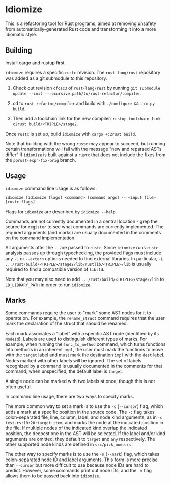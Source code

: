 # Idiomize

This is a refactoring tool for Rust programs, aimed at removing unsafety from
automatically-generated Rust code and transforming it into a more idiomatic
style.


## Building

Install cargo and rustup first.

`idiomize` requires a specific `rustc` revision. The `rust-lang/rust` repository was
added as a git submodule to this repository. 

1. Check out revision `cfcac3` of `rust-lang/rust` by running `git submodule update --init --recursive path/to/rust-refactor/compiler`. 

2. cd to `rust-refactor/compiler` and build with `./configure && ./x.py build`. 

3. Then add a toolchain link for the new compiler: `rustup toolchain link c2rust
build/<TRIPLE>/stage2`.

Once `rustc` is set up, build `idiomize` with `cargo +c2rust build`.

Note that building with the wrong `rustc` may appear to succeed, but running
certain transformations will fail with the message "new and reparsed ASTs
differ" if `idiomize` is built against a `rustc` that does not include the
fixes from the `pprust-expr-fix-orig` branch.


## Usage

`idiomize` command line usage is as follows:

    idiomize [idiomize flags] <command> [command args] -- <input file> [rustc flags]

Flags for `idiomize` are described by `idiomize --help`.

Commands are not currently documented in a central location - grep the source
for `register` to see what commands are currently implemented.  The required
arguments (and marks) are usually documented in the comments on the command
implementation.

All arguments after the `--` are passed to `rustc`.  Since `idiomize` runs
`rustc` analysis passes up through typechecking, the provided flags must
include any `-L` or `--extern` options needed to find external libraries.  In
particular, `-L .../rust/build/<TRIPLE>/stage2/lib/rustlib/<TRIPLE>/lib` is
usually required to find a compatible version of `libstd`.

Note that you may also need to add `.../rust/build/<TRIPLE>/stage2/lib` to
`LD_LIBRARY_PATH` in order to run `idiomize`.


## Marks

Some commands require the user to "mark" some AST nodes for it to operate on.
For example, the `rename_struct` command requires that the user mark the
declaration of the struct that should be renamed.

Each mark associates a "label" with a specific AST node (identified by its
`NodeId`).  Labels are used to distinguish different types of marks.  For
example, when running the `func_to_method` command, which turns functions into
methods in an inherent `impl`, the user must mark the functions to move with
the `target` label and must mark the destination `impl` with the `dest` label.
Nodes marked with other labels will be ignored.  The set of labels recognized
by a command is usually documented in the comments for that command; when
unspecified, the default label is `target`.

A single node can be marked with two labels at once, though this is not often
useful.

In command line usage, there are two ways to specify marks.

The more common way to set a mark is to use the `-c` (`--cursor`) flag, which
adds a mark at a specific position in the source code.  The `-c` flag takes
colon-separated file, line, column, label, and node kind arguments, as in `-c
test.rs:10:20:target:item`, and marks the node at the indicated position in the
file.  If multiple nodes of the indicated kind overlap the indicated position,
the deepest one in the AST will be selected.  If the label and/or kind
arguments are omitted, they default to `target` and `any` respectively.  The
other supported node kinds are defined in `src/pick_node.rs`.

The other way to specify marks is to use the `-m` (`--mark`) flag, which takes
colon-separated node ID and label arguments.  This form is more precise than
`--cursor` but more difficult to use because node IDs are hard to predict.
However, some commands print out node IDs, and the `-m` flag allows them to be
passed back into `idiomize`.


